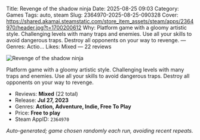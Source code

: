 Title: Revenge of the shadow ninja
Date: 2025-08-25 09:03
Category: Games
Tags: auto, steam
Slug: 2364970-2025-08-25-090328
Cover: https://shared.akamai.steamstatic.com/store_item_assets/steam/apps/2364970/header.jpg?t=1700200612
Why: Platform game with a gloomy artistic style. Challenging levels with many traps and enemies. Use all your skills to avoid dangerous traps. Destroy all opponents on your way to revenge. — Genres: Actio…
Likes: Mixed — 22 reviews

![Revenge of the shadow ninja](https://shared.akamai.steamstatic.com/store_item_assets/steam/apps/2364970/header.jpg?t=1700200612)

Platform game with a gloomy artistic style. Challenging levels with many traps and enemies. Use all your skills to avoid dangerous traps. Destroy all opponents on your way to revenge.

- Reviews: **Mixed** (22 total)
- Release: **Jul 27, 2023**
- Genres: **Action, Adventure, Indie, Free To Play**
- Price: **Free to play**
- Steam AppID: `2364970`

*Auto-generated; game chosen randomly each run, avoiding recent repeats.*
